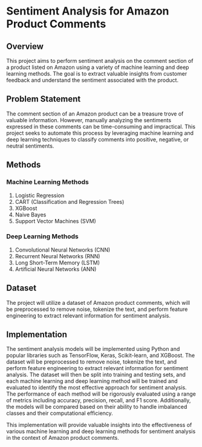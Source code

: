 
# Sentiment Analysis for Amazon Product Comments

## Overview
This project aims to perform sentiment analysis on the comment section of a product listed on Amazon using a variety of machine learning and deep learning methods. The goal is to extract valuable insights from customer feedback and understand the sentiment associated with the product.

## Problem Statement
The comment section of an Amazon product can be a treasure trove of valuable information. However, manually analyzing the sentiments expressed in these comments can be time-consuming and impractical. This project seeks to automate this process by leveraging machine learning and deep learning techniques to classify comments into positive, negative, or neutral sentiments.

## Methods
### Machine Learning Methods
1. Logistic Regression
2. CART (Classification and Regression Trees)
3. XGBoost
4. Naive Bayes
5. Support Vector Machines (SVM)

### Deep Learning Methods
1. Convolutional Neural Networks (CNN)
2. Recurrent Neural Networks (RNN)
3. Long Short-Term Memory (LSTM)
4. Artificial Neural Networks (ANN)

## Dataset
The project will utilize a dataset of Amazon product comments, which will be preprocessed to remove noise, tokenize the text, and perform feature engineering to extract relevant information for sentiment analysis.

## Implementation
The sentiment analysis models will be implemented using Python and popular libraries such as TensorFlow, Keras, Scikit-learn, and XGBoost. The dataset will be preprocessed to remove noise, tokenize the text, and perform feature engineering to extract relevant information for sentiment analysis. The dataset will then be split into training and testing sets, and each machine learning and deep learning method will be trained and evaluated to identify the most effective approach for sentiment analysis. The performance of each method will be rigorously evaluated using a range of metrics including accuracy, precision, recall, and F1 score. Additionally, the models will be compared based on their ability to handle imbalanced classes and their computational efficiency.

This implementation will provide valuable insights into the effectiveness of various machine learning and deep learning methods for sentiment analysis in the context of Amazon product comments.
